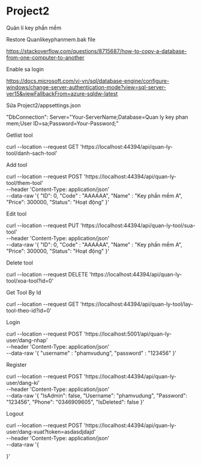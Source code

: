 # Project2
Quản lí key phần mềm

Restore Quanlikeyphanmem.bak file 

https://stackoverflow.com/questions/8715687/how-to-copy-a-database-from-one-computer-to-another

Enable sa login 

https://docs.microsoft.com/vi-vn/sql/database-engine/configure-windows/change-server-authentication-mode?view=sql-server-ver15&viewFallbackFrom=azure-sqldw-latest

Sửa  Project2/appsettings.json 

"DbConnection": Server="Your-ServerName;Database=Quan ly key phan mem;User ID=sa;Password=Your-Password;"

Getlist tool

curl --location --request GET 'https://localhost:44394/api/quan-ly-tool/danh-sach-tool'

Add tool

curl --location --request POST 'https://localhost:44394/api/quan-ly-tool/them-tool' \
--header 'Content-Type: application/json' \
--data-raw '{
    "ID": 0,
    "Code" : "AAAAAA",
    "Name" : "Key phần mềm A",
    "Price": 300000,
     "Status": "Hoạt động"
}'

Edit tool

curl --location --request PUT 'https://localhost:44394/api/quan-ly-tool/sua-tool' \
--header 'Content-Type: application/json' \
--data-raw '{
    "ID": 0,
    "Code" : "AAAAAA",
    "Name" : "Key phần mềm A",
    "Price": 300000,
     "Status": "Hoạt động"
}'

Delete tool

curl --location --request DELETE 'https://localhost:44394/api/quan-ly-tool/xoa-tool?id=0'

Get Tool By Id

curl --location --request GET 'https://localhost:44394/api/quan-ly-tool/lay-tool-theo-id?id=0'


Login 

curl --location --request POST 'https://localhost:5001/api/quan-ly-user/dang-nhap' \
--header 'Content-Type: application/json' \
--data-raw '{
    "username" : "phamvudung",
    "password" : "123456"
}'


Register

curl --location --request POST 'https://localhost:44394/api/quan-ly-user/dang-ki' \
--header 'Content-Type: application/json' \
--data-raw '{
    "IsAdmin": false,
    "Username": "phamvudung",
    "Password": "123456",
    "Phone": "0346909605",
    "IsDeleted": false
}'

Logout

curl --location --request POST 'https://localhost:44394/api/quan-ly-user/dang-xuat?token=asdasdjdajd' \
--header 'Content-Type: application/json' \
--data-raw '{
    
}'
